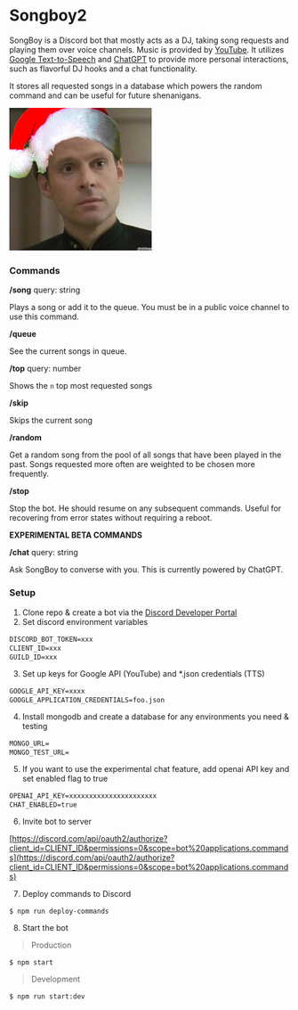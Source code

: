 # Songboy2

SongBoy is a Discord bot that mostly acts as a DJ, taking song requests and playing them over voice channels. Music is provided by [YouTube](https://developers.google.com/youtube/v3).
It utilizes [Google Text-to-Speech](https://cloud.google.com/text-to-speech) and [ChatGPT](https://platform.openai.com/docs/api-reference) to provide more personal interactions, such as flavorful DJ hooks and a chat functionality.

It stores all requested songs in a database which powers the random command and can be useful for future shenanigans.

![songboy](songboy.png)

### Commands

**/song** query: string

Plays a song or add it to the queue. You must be in a public voice channel to use this command.

**/queue**

See the current songs in queue.

**/top** query: number

Shows the `n` top most requested songs

**/skip**

Skips the current song

**/random**

Get a random song from the pool of all songs that have been played in the past. Songs requested more often are weighted to be chosen more frequently.

**/stop**

Stop the bot. He should resume on any subsequent commands. Useful for recovering from error states without requiring a reboot.

**EXPERIMENTAL BETA COMMANDS**

**/chat** query: string

Ask SongBoy to converse with you. This is currently powered by ChatGPT.

### Setup

1. Clone repo & create a bot via the [Discord Developer Portal](https://discord.com/developers/applications)
2. Set discord environment variables

```
DISCORD_BOT_TOKEN=xxx
CLIENT_ID=xxx
GUILD_ID=xxx
```

3. Set up keys for Google API (YouTube) and \*.json credentials (TTS)

```
GOOGLE_API_KEY=xxxx
GOOGLE_APPLICATION_CREDENTIALS=foo.json
```

4. Install mongodb and create a database for any environments you need & testing

```
MONGO_URL=
MONGO_TEST_URL=
```

5. If you want to use the experimental chat feature, add openai API key and set enabled flag to true

```
OPENAI_API_KEY=xxxxxxxxxxxxxxxxxxxxxx
CHAT_ENABLED=true
```

6. Invite bot to server

[https://discord.com/api/oauth2/authorize?client_id=CLIENT_ID&permissions=0&scope=bot%20applications.commands](https://discord.com/api/oauth2/authorize?client_id=CLIENT_ID&permissions=0&scope=bot%20applications.commands)

7. Deploy commands to Discord

```console
$ npm run deploy-commands
```

8. Start the bot

> Production

```console
$ npm start
```

> Development

```console
$ npm run start:dev
```
